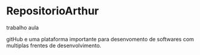 # RepositorioArthur
trabalho aula

gitHub e uma plataforma importante para desenvomento de softwares com multiplas frentes de desenvolvimento.
